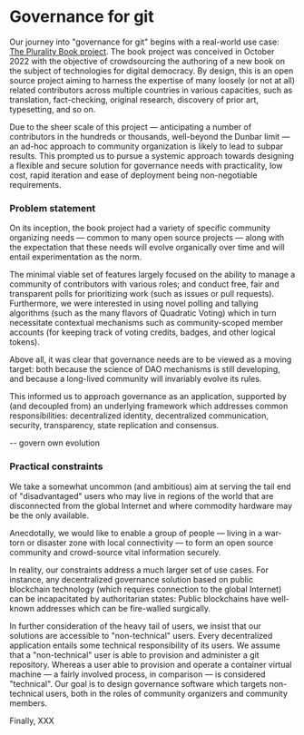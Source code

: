 # Governance for git

Our journey into "governance for git" begins with a real-world use case: [The Plurality Book project](plurality.net). The book project was conceived in October 2022 with the objective of crowdsourcing the authoring of a new book on the subject of technologies for digital democracy. By design, this is an open source project aiming to harness the expertise of many loosely (or not at all) related contributors across multiple countries in various capacities, such as translation, fact-checking, original research, discovery of prior art, typesetting, and so on.

Due to the sheer scale of this project — anticipating a number of contributors in the hundreds or thousands, well-beyond the Dunbar limit — an ad-hoc approach to community organization is likely to lead to subpar results. This prompted us to pursue a systemic approach towards designing a flexible and secure solution for governance needs with practicality, low cost, rapid iteration and ease of deployment being non-negotiable requirements.

### Problem statement

On its inception, the book project had a variety of specific community organizing needs — common to many open source projects — along with the expectation that these needs will evolve organically over time and will entail experimentation as the norm. 

The minimal viable set of features largely focused on the ability to manage a community of contributors with various roles; and conduct free, fair and transparent polls for prioritizing work (such as issues or pull requests). Furthermore, we were interested in using novel polling and tallying algorithms (such as the many flavors of Quadratic Voting) which in turn necessitate contextual mechanisms such as community-scoped member accounts (for keeping track of voting credits, badges, and other logical tokens).

Above all, it was clear that governance needs are to be viewed as a moving target: both because the science of DAO mechanisms is still developing, and because a long-lived community will invariably evolve its rules.

This informed us to approach governance as an application, supported by (and decoupled from) an underlying framework which addresses common responsibilities: decentralized identity, decentralized communication, security, transparency, state replication and consensus.

-- govern own evolution

### Practical constraints

We take a somewhat uncommon (and ambitious) aim at serving the tail end of "disadvantaged" users who may live in regions of the world that are disconnected from the global Internet and where commodity hardware may be the only available.

Anecdotally, we would like to enable a group of people — living in a war-torn or disaster zone with local connectivity — to form an open source community and crowd-source vital information securely.

In reality, our constraints address a much larger set of use cases. For instance, any decentralized governance solution based on public blockchain technology (which requires connection to the global Internet) can be incapacitated by authoritarian states: Public blockchains have well-known addresses which can be fire-walled surgically.

In further consideration of the heavy tail of users, we insist that our solutions are accessible to "non-technical" users. Every decentralized application entails some technical responsibility of its users. We assume that a "non-technical" user is able to provision and administer a git repository. Whereas a user able to provision and operate a container virtual machine — a fairly involved process, in comparison — is considered "technical".
Our goal is to design governance software which targets non-technical users, both in the roles of community organizers and community members.

Finally, XXX
